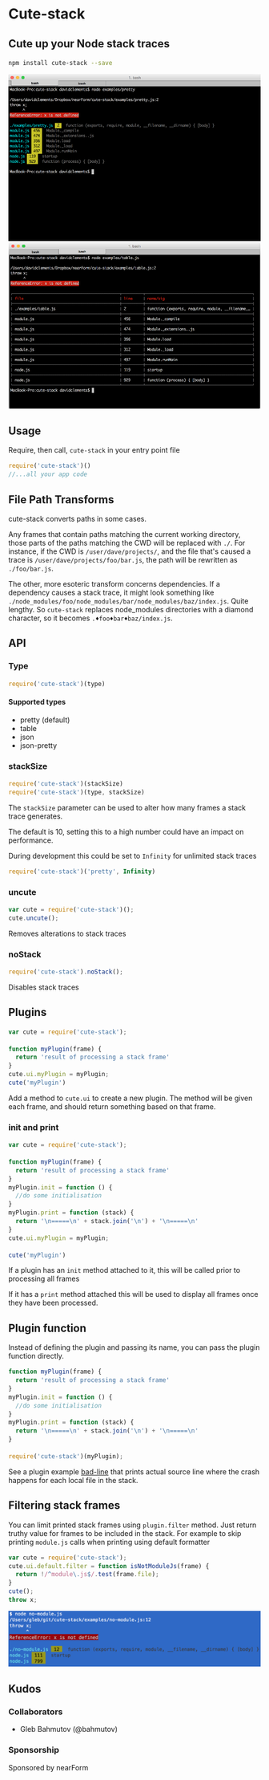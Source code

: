 # Cute-stack

## Cute up your Node stack traces


```sh
npm install cute-stack --save
```


![](images/pretty.png)
![](images/table.png)

## Usage

Require, then call, `cute-stack` in your entry point file

```javascript
require('cute-stack')()
//...all your app code
```

## File Path Transforms

cute-stack converts paths in some cases.

Any frames that contain paths matching the 
current working directory, those parts of 
the paths matching the CWD will be replaced with `./`.
For instance, if the CWD is `/user/dave/projects/`,
and the file that's caused a trace is 
`/user/dave/projects/foo/bar.js`, the path will be
rewritten as `./foo/bar.js`.

The other, more esoteric transform concerns dependencies.
If a dependency causes a stack trace, it might
look something like `./node_modules/foo/node_modules/bar/node_modules/baz/index.js`. Quite lengthy. So `cute-stack` replaces node_modules
directories with a diamond character, so it becomes
`.♦foo♦bar♦baz/index.js`.

## API

### Type
```javascript
require('cute-stack')(type)
```

#### Supported types

* pretty  (default)
* table
* json
* json-pretty


### stackSize

```javascript
require('cute-stack')(stackSize)
require('cute-stack')(type, stackSize)
```

The `stackSize` parameter can be used to alter
how many frames a stack trace generates.

The default is 10, setting this to a high number
could have an impact on performance.

During development this could be set to `Infinity`
for unlimited stack traces

```javascript
require('cute-stack')('pretty', Infinity)
```

### uncute

```javascript
var cute = require('cute-stack')();
cute.uncute();
```
Removes alterations to stack traces


### noStack
```javascript
require('cute-stack').noStack();
```

Disables stack traces

## Plugins

```javascript
var cute = require('cute-stack');

function myPlugin(frame) {
  return 'result of processing a stack frame'
}
cute.ui.myPlugin = myPlugin;
cute('myPlugin')
```

Add a method to `cute.ui` to create a new plugin.
The method will be given each frame, and should 
return something based on that frame.

### init and print
```javascript
var cute = require('cute-stack');

function myPlugin(frame) {
  return 'result of processing a stack frame'
}
myPlugin.init = function () { 
  //do some initialisation
}
myPlugin.print = function (stack) {
  return '\n=====\n' + stack.join('\n') + '\n=====\n'
}
cute.ui.myPlugin = myPlugin;

cute('myPlugin')
```

If a plugin has an `init` method attached to it, 
this will be called prior to processing all frames

If it has a `print` method attached this will be
used to display all frames once they have been 
processed. 

## Plugin function

Instead of defining the plugin and passing its name, you can pass the plugin function
directly.

```js
function myPlugin(frame) {
  return 'result of processing a stack frame'
}
myPlugin.init = function () { 
  //do some initialisation
}
myPlugin.print = function (stack) {
  return '\n=====\n' + stack.join('\n') + '\n=====\n'
}

require('cute-stack')(myPlugin);
```

See a plugin example [bad-line](https://github.com/bahmutov/bad-line) that prints
actual source line where the crash happens for each local file in the stack.

## Filtering stack frames

You can limit printed stack frames using `plugin.filter` method. Just return truthy value
for frames to be included in the stack. For example to skip printing `module.js` calls
when printing using default formatter

```js
var cute = require('cute-stack');
cute.ui.default.filter = function isNotModuleJs(frame) {
  return !/^module\.js$/.test(frame.file);
}
cute();
throw x;
```

![no modules](images/filter.png)

## Kudos

### Collaborators

* Gleb Bahmutov (@bahmutov)

### Sponsorship

Sponsored by nearForm
